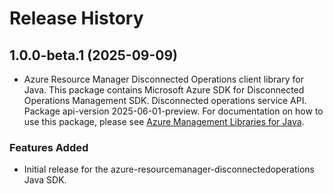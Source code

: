 # Release History

## 1.0.0-beta.1 (2025-09-09)

- Azure Resource Manager Disconnected Operations client library for Java. This package contains Microsoft Azure SDK for Disconnected Operations Management SDK. Disconnected operations service API. Package api-version 2025-06-01-preview. For documentation on how to use this package, please see [Azure Management Libraries for Java](https://aka.ms/azsdk/java/mgmt).
### Features Added

- Initial release for the azure-resourcemanager-disconnectedoperations Java SDK.

